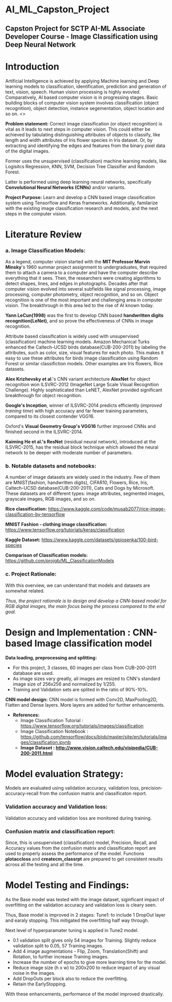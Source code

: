 # AI_ML_Capston_Project

## Capston Project for SCTP AI-ML Associate Developer Course - Image Classification using Deep Neural Network

# Introduction

Artificial Intelligence is achieved by applying Machine learning and Deep learning models to classification, identification, prediction and generation of text, vision, speech.
 Human vision processing is highly evovled. Comparatively, AI based computer vision is in progressing stages. Basic building blocks of computer vision system involves classification (object recognition), object detection, instance segementation, object location and so on.
 <>

**Problem statement:** Correct image classification (or object recognition) is vital as it leads to next steps in computer vision.
This could either be achieved by tabulating distinguishing attributes of objects to classify, like length and width attributes of Iris flower species in Iris dataset. Or, by extracting and identifying the edges and features from the binary pixel data of the digital images.

 Former uses the unsupervised (classification) machine learning models, like Logisitcs Regression, KNN, SVM, Decision Tree Classifier and Random Forest.

 Latter is performed using deep learning neural networks, specifically **Convolutional Neural Networks (CNNs)** and/or variants.

**Project Purpose:**
Learn and develop a CNN based image classification system using Tensorflow and Keras frameworks. Additionally, familarize with the existing image classification research and models, and the next steps in the computer vision.

# Literature Review

### a. Image Classification Models:

  As a legend, computer vision started with the **MIT Professor Marvin Minsky**'s 1960 summar project assignment to undergraduates, that required them to attach a camera to a computer and have the computer describe everything that it sees. Then, the researchers were creating algorithms to detect shapes, lines, and edges in photographs.
Decades after that computer vision evolved into several subfields like signal processing, image processing, computer photometry, object recognition, and so on. Object recognition is one of the most important and challenging area in computer vision. The breakthrough in this area led to the rise of AI known today.

**Yann LeCun(1998)** was the first to develop CNN based **handwritten digits recognition(LeNet)**, and so prove the effectiveness of CNNs in image recognition.

Attribute based classification is widely used with unsupervised (classification) machine learning models. Amazon Mechanical Turks enhanced the Caltech-UCSD birds database(CUB-200-2011) by labeling the attributes, such as color, size, visual features for each photo. This makes it easy to use these attributes for birds image classification using Random Forest or similar classifiction models. Other examples are Iris flowers, Rice datasets.

**Alex Krizhevsky et al**.'s CNN variant architecture **AlexNet** for object recognition won ILSVRC-2012 (ImageNet Large Scale Visual Recognition Challenge). Highly sophisticated than LeNET, AlexNet provided significant breakthrough for object recognition.

**Google's Inception**, winner of ILSVRC-2014 predicts efficiently (*improved training time*) with high accuracy and far fewer training parameters, compared to its closest contender VGG16. 

Oxford's **Visual Geometry Group's VGG16** further improved CNNs and finished second in the ILSVRC-2014.

**Kaiming He et al.'s ResNet** (residual neural network), introduced at the ILSVRC-2015, has the residual block technique which allowed the neural network to be deeper with moderate number of parameters.

### b. Notable datasets and notebooks:
A number of image datasets are widely used in the industry. Few of them are MNIST(fashion, handwritten digits), CIFAR10, Flowers, Rice, Iris, Caltech-UCSD database(CUB-200-2011), Cats and Dogs by Microsoft. These datasets are of different types: image attributes, segmented images, grayscale images, RGB images, and so on.

**Rice classification:** https://www.kaggle.com/code/musab2077/rice-image-classification-by-tensorflow

**MNIST Fashion - clothing image classification:** https://www.tensorflow.org/tutorials/keras/classification

**Kaggle Dataset:** https://www.kaggle.com/datasets/gpiosenka/100-bird-species

**Comparison of Classification models:** https://github.com/projgb/ML_ClassificationModels

### c. Project Rationale:
With this overview, we can understand that models and datasets are somewhat related.

 *Thus, the project rationale is to design and develop a CNN-based model for RGB digital images, the main focus being the process compared to the end goal.*

# Design and Implementation : CNN-based Image classification model

**Data loading, preprocessing and splitting:**
* For this project, 3 classes, 60 images per class from CUB-200-2011 database are used.
* As image sizes vary greatly, all images are resized to CNN's standard image size of 256x256 and normalized by 1/255.
* Training and Validation sets are splited in the ratio of 90%-10%.

**CNN model design:**
CNN model is formed with Conv2D, MaxPooling2D, Flatten and Dense layers. More layers are added for further enhancements.

* **References:** 
  - Image Classification Tutorial : https://www.tensorflow.org/tutorials/images/classification
  - Image Classification Notebook : https://github.com/tensorflow/docs/blob/master/site/en/tutorials/images/classification.ipynb
  - **Image Dataset : http://www.vision.caltech.edu/visipedia/CUB-200-2011.html**


# Model evaluation Strategy:

 Models are evaluated using validation accuracy, validation loss, precision-accuracy-recall from the confusion matrix and classificaton report.

### Validation accuracy and Validation loss:
 Validation accuracy and validation loss are monitored during training.

### Confusion matrix and classification report:
 Since, this is unsupervised (classification) model, Precision, Recall, and Accuracy values from the confusion matrix and classificaton report are used to properly assess the performance of the model.
 Functions **plotaccloss** and **createcm_classrpt** are prepared to get consistent results across all the testing and all the time.

# Model Testing and Findings:

As the Base model was tested with the image dataset, siginficant impact of overfitting on the validation accuracy and validation loss is cleary seen.

Thus, Base model is improved in 2 stages: Tune1: to include 1 DropOut layer and earaly stopping.
This mitigated the overfitting half way through.

Next level of hyperparamater tuning is applied in Tune2 model.
* 0.1 validation split gives only 54 images for Training. Slightly reduce validation split to 0.05, 57 Training images.
* Add 4 image augmentations - Flip, Zoom, Translation(Shift) and Rotation, to further increase Training images.
* Increase the number of epochs to give more learning time for the model.
* Reduce image size (h x w) to 200x200 to reduce impact of any visual noise in the images.
* Add DropOuts per block also to reduce the overfitting.
* Retain the EarlyStopping.

With these enhancements, performance of the model improved drastically.

